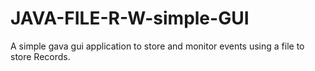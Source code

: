 # JAVA-FILE-R-W-simple-GUI
A simple gava gui application to store and monitor events using a file to store Records. 
